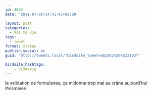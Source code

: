 ```yaml
---
id: 4802
date: '2011-07-05T14:41:43+02:00'

layout: post
categories:
  - Vis ma vie
tags:
  - tweet
format: status
publish_social: no
guid: 'http://tweets.local/?birdsite_tweet=88256242648231937'

birdsite_hashtags:
    - vismavie
---
```


la validation de formulaires, ça m’donne trop mal au crâne aujourd’hui #vismavie
